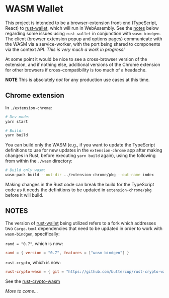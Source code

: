 # WASM Wallet

This project is intended to be a browser-extension front-end (TypeScript, React) to [rust-wallet](https://github.com/rust-bitcoin/rust-wallet), which will run in WebAssembly. See the [notes](#notes) below regarding some issues using `rust-wallet` in conjunction with `wasm-bindgen`. The client (browser extension popup and options pages) communicate with the WASM via a service-worker, with the port being shared to components via the context API. _This is very much a work in progress!_

At some point it would be nice to see a cross-browser version of the extension, and if nothing else, additional versions of the Chrome extension for other browsers if cross-compatibility is too much of a headache.

**NOTE** This is absolutely _not_ for any production use cases at this time.

## Chrome extension

In `./extension-chrome`:

```bash
# Dev mode:
yarn start

# Build:
yarn build
```

You can build only the WASM (e.g., if you want to update the TypeScript definitions to use for new updates in the `extension-chrome` app after making changes in Rust, before executing `yarn build` again), using the following from within the `./wasm` directory:

```bash
# Build only wasm:
wasm-pack build --out-dir ../extension-chrome/pkg --out-name index
```

Making changes in the Rust code can break the build for the TypeScript code as it needs the definitions to be updated in `extension-chrome/pkg` before it will build.

## NOTES

The version of [rust-wallet](https://github.com/jurevans/rust-wallet/) being utilized refers to a fork which addresses two `Cargo.toml` dependencies that need to be updated in order to work with `wasm-bindgen`, specifically:

`rand = "0.7"`, which is now:

```toml
rand = { version = "0.7", features = ["wasm-bindgen"] }
```

`rust-crypto`, which is now:

```toml
rust-crypto-wasm = { git = "https://github.com/buttercup/rust-crypto-wasm", rev = "2631030" }
```

See the [rust-crypto-wasm](https://github.com/buttercup/rust-crypto-wasm)

_More to come..._
